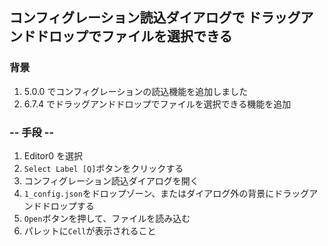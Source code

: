 ## コンフィグレーション読込ダイアログで ドラッグアンドドロップでファイルを選択できる

### 背景

1.  5.0.0 でコンフィグレーションの読込機能を追加しました
2.  6.7.4 でドラッグアンドドロップでファイルを選択できる機能を追加

### -- 手段 --

1.  Editor0 を選択
2.  `Select Label [Q]`ボタンをクリックする
3.  コンフィグレーション読込ダイアログを開く
4.  `1_config.json`をドロップゾーン、またはダイアログ外の背景にドラッグアンドドロップする
5.  `Open`ボタンを押して、ファイルを読み込む
6.  パレットに`Cell`が表示されること

